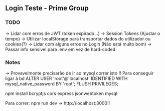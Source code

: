## Login Teste - Prime Group

### TODO
-> Lidar com erros de JWT (token expirado...)
-> Session Tokens (Ajustar o tempo)
-> Utilizar localStorage para transportar dados do utilizador ou cookies(?)
-> Lidar com alguns erros no Login (Não está muito bom)
-> Passar info sensivel para .env em vez de hard-coded

### Notes
-> Provavelmente precisarão de ir ao mysql correr isto !! Para conseguir ligar à bd
    ALTER USER 'root'@'localhost' IDENTIFIED WITH mysql_native_password BY 'root';
    FLUSH PRIVILEGES;

npm install bcryptjs cors express jsonwebtoken mysql

Para correr:
    npm run dev
    -> http://localhost:3000!!
